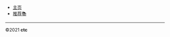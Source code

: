* <a href='#/' name='/home' >主页</a>
* [推荐📚](pages/book)


[comment]: <> (* [ERSS解集]&#40;/Solve/&#41;)

[comment]: <> (* [ERSS耳斯百科]&#40;/ERSS-Wiki/&#41;)

[comment]: <> (* 教程归档)

[comment]: <> (    * 2020)

[comment]: <> (        * [Xhemj的网站简介]&#40;/p/about-xhemj-website&#41;)

[comment]: <> (        * [使用Docsify做文档网站的详细配置教程]&#40;p/How-to-Use-Docsify&#41;)

[comment]: <> (        * [如何免费申请js.org二级域名]&#40;p/How-to-Use-Js-org-Domain&#41;)

[comment]: <> (        * [如何用Git.io来生成自定义后缀名的短网址]&#40;/p/Git-io-short-url&#41;)

[comment]: <> (* 随笔归档)

[comment]: <> (    * 2020年)

[comment]: <> (        * [Xhemj发布的所有视频]&#40;/p/video&#41;)

[comment]: <> (        * [一起Karken这个世界-台词]&#40;/p/KrakenSHark&#41;)

[comment]: <> (* [查看当前浏览器信息]&#40;/p/browser-info&#41;)

[comment]: <> (* [关于xhemj]&#40;/p/about-me&#41;)

[comment]: <> (* [站点地图]&#40;p/sitemap&#41;)

[comment]: <> (* [赞助]&#40;/p/pay&#41;)
***
©2021  **ctc** 
